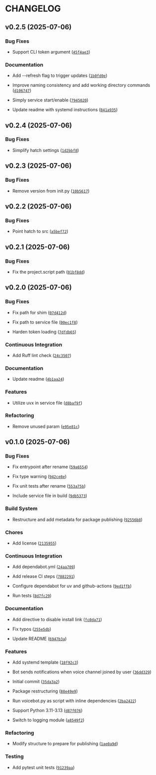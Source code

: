 # CHANGELOG


## v0.2.5 (2025-07-06)

### Bug Fixes

- Support CLI token argument
  ([`45f4ae3`](https://github.com/IAmTheMitchell/discord-voicebot/commit/45f4ae38385a5b4a85594914b00e511e44aa616b))

### Documentation

- Add --refresh flag to trigger updates
  ([`1b0fd0e`](https://github.com/IAmTheMitchell/discord-voicebot/commit/1b0fd0e6844b60290a4f4c869b611a7972475471))

- Improve naming consistency and add working directory commands
  ([`d106747`](https://github.com/IAmTheMitchell/discord-voicebot/commit/d106747f2a4ddf3cf985124d3686badda3a3d87b))

- Simply service start/enable
  ([`7945020`](https://github.com/IAmTheMitchell/discord-voicebot/commit/7945020a83cf14aaa4ec205811065d37e43ad67b))

- Update readme with systemd instructions
  ([`841a935`](https://github.com/IAmTheMitchell/discord-voicebot/commit/841a9354f1846908c27e33c8084651a8f8f698ec))


## v0.2.4 (2025-07-06)

### Bug Fixes

- Simplify hatch settings
  ([`1d2bbf8`](https://github.com/IAmTheMitchell/discord-voicebot/commit/1d2bbf83e2576e40caf16af013eaea257a1e601a))


## v0.2.3 (2025-07-06)

### Bug Fixes

- Remove version from init.py
  ([`10b5617`](https://github.com/IAmTheMitchell/discord-voicebot/commit/10b5617563de1eaf12122951dde9ac59795aa38f))


## v0.2.2 (2025-07-06)

### Bug Fixes

- Point hatch to src
  ([`a5bef72`](https://github.com/IAmTheMitchell/discord-voicebot/commit/a5bef729d7e2c502b2fcb10660ed9dcd7e89e6f7))


## v0.2.1 (2025-07-06)

### Bug Fixes

- Fix the project.script path
  ([`01bf8dd`](https://github.com/IAmTheMitchell/discord-voicebot/commit/01bf8dd6f50a451a9a5e34c4bbc0e00a47685212))


## v0.2.0 (2025-07-06)

### Bug Fixes

- Fix path for shim
  ([`07d412d`](https://github.com/IAmTheMitchell/discord-voicebot/commit/07d412d19789106c5be8b4d74ca7ee2a8ccd18a7))

- Fix path to service file
  ([`00ec1f8`](https://github.com/IAmTheMitchell/discord-voicebot/commit/00ec1f837bb48f86c0f57ade84315ef564429603))

- Harden token loading
  ([`7dfdb65`](https://github.com/IAmTheMitchell/discord-voicebot/commit/7dfdb651ee42c83804b0bf384e106c9c88dfc03a))

### Continuous Integration

- Add Ruff lint check
  ([`24c3507`](https://github.com/IAmTheMitchell/discord-voicebot/commit/24c35075f19100fc2acc3b57a8e564e12ba92258))

### Documentation

- Update readme
  ([`4b1aa24`](https://github.com/IAmTheMitchell/discord-voicebot/commit/4b1aa243fe94e9a9b44baa08b4bf0f2541b5110c))

### Features

- Utilize uvx in service file
  ([`d8baf9f`](https://github.com/IAmTheMitchell/discord-voicebot/commit/d8baf9f341304de384e5377fa0e65806678d7688))

### Refactoring

- Remove unused param
  ([`e95e81c`](https://github.com/IAmTheMitchell/discord-voicebot/commit/e95e81c9634ffa53c1749a811d6511c565f7588e))


## v0.1.0 (2025-07-06)

### Bug Fixes

- Fix entrypoint after rename
  ([`59a6554`](https://github.com/IAmTheMitchell/discord-voicebot/commit/59a65545a933f834cd84c9a100c7316bbd933af2))

- Fix type warning
  ([`942ce8e`](https://github.com/IAmTheMitchell/discord-voicebot/commit/942ce8e4c61fb6585312e13f9ea3bf966d336326))

- Fix unit tests after rename
  ([`553a75b`](https://github.com/IAmTheMitchell/discord-voicebot/commit/553a75b314d7f4ed9ca010c7b3491e58c8d5ffbc))

- Include service file in build
  ([`9db5373`](https://github.com/IAmTheMitchell/discord-voicebot/commit/9db5373f38b9ab906e95a3d240134baa7bde56ab))

### Build System

- Restructure and add metadata for package publishing
  ([`92556b8`](https://github.com/IAmTheMitchell/discord-voicebot/commit/92556b8976343c80520a2ed04f6cae7dfeb8c9ff))

### Chores

- Add license
  ([`2135955`](https://github.com/IAmTheMitchell/discord-voicebot/commit/2135955baafedd9d931661d6a72de9b497577cb0))

### Continuous Integration

- Add dependabot.yml
  ([`24aa709`](https://github.com/IAmTheMitchell/discord-voicebot/commit/24aa709b406976518884e0b8f4577a279f333c44))

- Add release CI steps
  ([`7882291`](https://github.com/IAmTheMitchell/discord-voicebot/commit/7882291503136d4d392f8d9db561b99898eff445))

- Configure dependabot for uv and github-actions
  ([`9ed1ffb`](https://github.com/IAmTheMitchell/discord-voicebot/commit/9ed1ffbaaffb43f337e47f5a1a98c65132abe04d))

- Run tests
  ([`8d7fc29`](https://github.com/IAmTheMitchell/discord-voicebot/commit/8d7fc29c2aa005ae606f368032c608ea237175d6))

### Documentation

- Add directive to disable install link
  ([`fc0da71`](https://github.com/IAmTheMitchell/discord-voicebot/commit/fc0da71036500ce58a263ccb2e83e4ecaae6635f))

- Fix typos
  ([`255e5db`](https://github.com/IAmTheMitchell/discord-voicebot/commit/255e5dbcd5a750db3dc22f4a5a290cb958bdfc29))

- Update README
  ([`6947b3a`](https://github.com/IAmTheMitchell/discord-voicebot/commit/6947b3a261f784a5e3bd7630ff4b9218ddd38ebe))

### Features

- Add systemd template
  ([`18f92c3`](https://github.com/IAmTheMitchell/discord-voicebot/commit/18f92c324ad7b9eb437f1337f78a1dde67b8b063))

- Bot sends notifications when voice channel joined by user
  ([`36dd329`](https://github.com/IAmTheMitchell/discord-voicebot/commit/36dd329f923539345ade2ce7850935cf8850bf29))

- Initial commit
  ([`35da3a2`](https://github.com/IAmTheMitchell/discord-voicebot/commit/35da3a2f59dfb01d3b843fa1902c51ddfb93b201))

- Package restructuring
  ([`88e49e9`](https://github.com/IAmTheMitchell/discord-voicebot/commit/88e49e9eb86f43fe84b54bd54aebc10538c444b4))

- Run voicebot.py as script with inline dependencies
  ([`2ba2422`](https://github.com/IAmTheMitchell/discord-voicebot/commit/2ba2422234dfc0dcf3c9f2b83b2b77a5a90d5f6e))

- Support Python 3.11-3.13
  ([`d87f076`](https://github.com/IAmTheMitchell/discord-voicebot/commit/d87f076a408cdb9baebfd38129f9c3c0c375681f))

- Switch to logging module
  ([`a8549f2`](https://github.com/IAmTheMitchell/discord-voicebot/commit/a8549f29ec2426e9c2b7f60e6aed37eb866a8dcc))

### Refactoring

- Modify structure to prepare for publishing
  ([`1ae0a9d`](https://github.com/IAmTheMitchell/discord-voicebot/commit/1ae0a9d6783b30ef93e7af952e47fc208f8caf25))

### Testing

- Add pytest unit tests
  ([`91239aa`](https://github.com/IAmTheMitchell/discord-voicebot/commit/91239aa8b31378d2cf1f6ab62e2f31fe302031c5))

